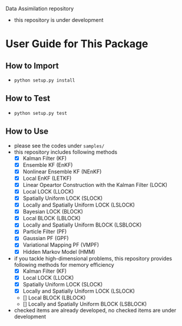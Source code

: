 Data Assimilation repository

- this repository is under development

# User Guide for This Package
## How to Import
- `python setup.py install`

## How to Test
- `python setup.py test`

## How to Use
- please see the codes under `samples/`
- this repository includes following methods
    - [x] Kalman Filter (KF)
    - [x] Ensemble KF (EnKF)
    - [x] Nonlinear Ensemble KF (NEnKF)
    - [x] Local EnKF (LETKF)
    - [x] Linear Opeartor Construction with the Kalman Filter (LOCK)
    - [x] Local LOCK (LLOCK)
    - [x] Spatially Uniform LOCK (SLOCK)
    - [x] Locally and Spatially Uniform LOCK (LSLOCK)
    - [x] Bayesian LOCK (BLOCK)
    - [x] Local BLOCK (LBLOCK)
    - [x] Locally and Spatially Uniform BLOCK (LSBLOCK)
    - [x] Particle Filter (PF)
    - [x] Gaussian PF (GPF)
    - [x] Variational Mapping PF (VMPF)
    - [x] Hidden Markov Model (HMM)
- if you tackle high-dimensional problems, this repository provides following methods for memory efficiency
    - [x] Kalman Filter (KF)
    - [x] Local LOCK (LLOCK)
    - [x] Spatially Uniform LOCK (SLOCK)
    - [x] Locally and Spatially Uniform LOCK (LSLOCK)
    - [] Local BLOCK (LBLOCK)
    - [] Locally and Spatially Uniform BLOCK (LSBLOCK)
- checked items are already developed, no checked items are under development